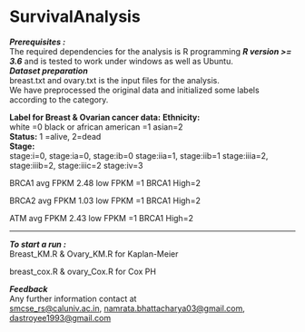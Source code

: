 # SurvivalAnalysis

***Prerequisites :*** <br/>
The required dependencies for the analysis is R programming ***R version >= 3.6***
and is tested to work under windows as well as Ubuntu.<br/>
***Dataset preparation*** <br/>
breast.txt and ovary.txt is the input files for the analysis.  <br/>
We have preprocessed the original data and initialized some labels according to the category. <br/>

**Label for Breast & Ovarian cancer data:**
**Ethnicity:** <br/>
      white =0
      black or african american =1
      asian=2 <br/>
**Status:**   1 =alive, 2=dead <br/>
**Stage:** <br/>
stage:i=0, stage:ia=0, stage:ib=0
stage:iia=1, stage:iib=1
stage:iiia=2, stage:iiib=2, stage:iiic=2
stage:iv=3

BRCA1 avg FPKM 2.48
low FPKM =1
BRCA1 High=2

BRCA2 avg FPKM 1.03
low FPKM =1
BRCA1 High=2

ATM avg FPKM 2.43
low FPKM =1
BRCA1 High=2

*******************************

***To start a run :*** <br/>
Breast_KM.R & Ovary_KM.R for Kaplan-Meier

breast_cox.R & ovary_Cox.R for Cox PH
 <br/>



***Feedback*** <br/>
Any further information contact at <br/> 
smcse_rs@caluniv.ac.in,  namrata.bhattacharya03@gmail.com, dastroyee1993@gmail.com
